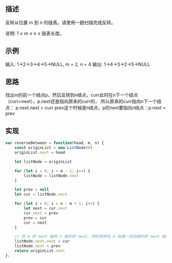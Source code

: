 ## 描述
反转从位置 m 到 n 的链表。请使用一趟扫描完成反转。

说明:
1 ≤ m ≤ n ≤ 链表长度。

## 示例
输入: 1->2->3->4->5->NULL, m = 2, n = 4
输出: 1->4->3->2->5->NULL

## 思路
找出m的前一个结点p，然后反转到n结点，curr此时在n下一个结点（curr=next），p.next还是指向原来的curr的，
所以原来的curr指向n下一个结点： p.next.next = curr
prev这个时候是n结点，p的next要指向n结点：p.next = prev

## 实现
```javascript
var reverseBetween = function(head, m, n) {
    const originList = new ListNode(0)
    originList.next = head

    let listNode = originList

    for (let i = 0; i < m - 1; i++) {
        listNode = listNode.next
    }

    let prev = null
    let cur = listNode.next

    for (let i = 0; i < n - m + 1; i++) {
        let next = cur.next
        cur.next = prev
        prev = cur
        cur = next
    }

    // 将 m 的 next 指向 n 指针的 next, 同时将排在 m 前面一位的指针的 next 指向 n
    listNode.next.next = cur
    listNode.next = prev
    return originList.next
};
```